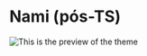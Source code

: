 # Nami (pós-TS)
![This is the preview of the theme](https://raw.githubusercontent.com/Isadora-URSS/Aliucord-themes/main/Nami%20(p%C3%B3s-TS)/Preview.jpg)
